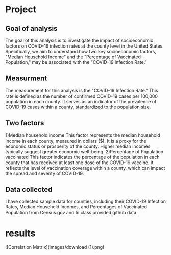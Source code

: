 # Project
## Goal of analysis
The goal of this analysis is to investigate the impact of socioeconomic factors on COVID-19 infection rates at the county level in the United States. Specifically, we aim to understand how two key socioeconomic factors, "Median Household Income" and the "Percentage of Vaccinated Population," may be associated with the "COVID-19 Infection Rate."
## Measurment
The measurement for this analysis is the "COVID-19 Infection Rate." This rate is defined as the number of confirmed COVID-19 cases per 100,000 population in each county. It serves as an indicator of the prevalence of COVID-19 cases within a county, standardized to the population size.
## Two factors
1)Median household income
This factor represents the median household income in each county, measured in dollars ($). It is a proxy for the economic status or prosperity of the county. Higher median incomes typically suggest greater economic well-being.
2)Percentage of Population vaccinated
This factor indicates the percentage of the population in each county that has received at least one dose of the COVID-19 vaccine. It reflects the level of vaccination coverage within a county, which can impact the spread and severity of COVID-19.
## Data collected
I have collected sample data for counties, including their COVID-19 Infection Rates, Median Household Incomes, and Percentages of Vaccinated Population from Census.gov and In class provided github data.
# results
![Correlation Matrix](images/download (1).png)

